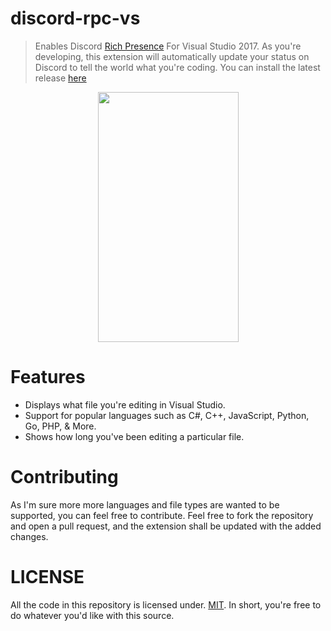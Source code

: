 # discord-rpc-vs
>Enables Discord [Rich Presence](https://discordapp.com/rich-presence) For Visual Studio 2017. As you're developing, this extension will automatically update your status on Discord to tell the world what you're coding. You can install the latest release [here](https://marketplace.visualstudio.com/items?itemName=swanzana.discord-rpc-vs)

<p align="center"> 
  <img width="225px" height="400px" src="https://eggplants.org/fqac86.png">
</p>

# Features
* Displays what file you're editing in Visual Studio.
* Support for popular languages such as C#, C++, JavaScript, Python, Go, PHP, & More.
* Shows how long you've been editing a particular file.

# Contributing
As I'm sure more more languages and file types are wanted to be supported, you can feel free to contribute. Feel free to fork the repository and open a pull request, and the extension shall be updated with the added changes.

# LICENSE
All the code in this repository is licensed under. [MIT](https://github.com/Swan/discord-rpc-vs/blob/master/LICENSE). In short, you're free to do whatever you'd like with this source.

